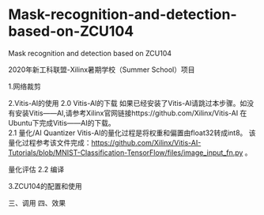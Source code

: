 # Mask-recognition-and-detection-based-on-ZCU104
Mask recognition and detection based on ZCU104


2020年新工科联盟-Xilinx暑期学校（Summer School）项目

1.网络裁剪

2.Vitis-AI的使用
2.0 Vitis-AI的下载
  如果已经安装了Vitis-AI请跳过本步骤。如没有安装Vitis——AI,请参考Xilinx官网链接https://github.com/Xilinx/Vitis-AI 在Ubuntu下完成Vitis——AI的下载。  
2.1 量化/AI Quantizer
Vitis-AI的量化过程是将权重和偏置由float32转成int8。
该量化过程参考该文件完成：https://github.com/Xilinx/Vitis-AI-Tutorials/blob/MNIST-Classification-TensorFlow/files/image_input_fn.py 。


量化评估
2.2 编译

3.ZCU104的配置和使用

三、调用
四、效果

